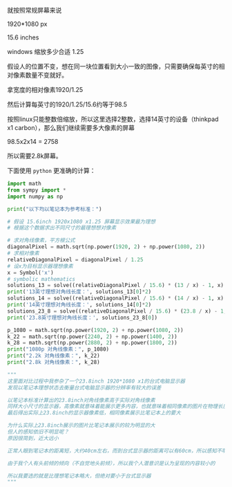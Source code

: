 就按照常规屏幕来说

1920*1080 px

15.6 inches

windows 缩放多少合适 1.25

假设人的位置不变，想在同一块位置看到大小一致的图像，只需要确保每英寸的相对像素数量不变就好。

拿宽度的相对像素1920/1.25

然后计算每英寸的1920/1.25/15.6约等于98.5

按照linux只能整数倍缩放，所以这里选择2整数，选择14英寸的设备（thinkpad x1 carbon），那么我们继续需要多大像素的屏幕

98.5x2x14 = 2758

所以需要2.8k屏幕。



下面使用 `python` 更准确的计算：

```py
import math
from sympy import *
import numpy as np

print("以下均以笔记本为参考标准：")

# 假设 15.6inch 1920x1080 x1.25 屏幕显示效果最为理想
# 根据这个数据求出不同尺寸的最理想想对像素

# 求对角线像素，平方根公式
diagonalPixel = math.sqrt(np.power(1920, 2) + np.power(1080, 2))
# 求相对像素
relativeDiagonalPixel = diagonalPixel / 1.25
# 设x为目标显示器理想像素
x = Symbol('x')
# symbolic mathematics
solutions_13 = solve((relativeDiagonalPixel / 15.6) * (13 / x) - 1, x)
print('13英寸理想对角线长度：', solutions_13[0]*2)
solutions_14 = solve((relativeDiagonalPixel / 15.6) * (14 / x) - 1, x)
print('14英寸理想对角线长度：', solutions_14[0]*2)
solutions_23_8 = solve((relativeDiagonalPixel / 15.6) * (23.8 / x) - 1, x)
print('23.8英寸理想对角线长度：', solutions_23_8[0])

p_1080 = math.sqrt(np.power(1920, 2) + np.power(1080, 2))
k_22 = math.sqrt(np.power(2240, 2) + np.power(1400, 2))
k_28 = math.sqrt(np.power(2880, 2) + np.power(1800, 2))
print("1080p 对角线像素：", p_1080)
print("2.2k 对角线像素：", k_22)
print("2.8k 对角线像素：", k_28)

"""
这里面对比过程中我参杂了一个23.8inch 1920*1080 x1的台式电脑显示器
发现以笔记本理想状态去衡量台式电脑显示器的分辨率有较大的误差

以笔记本标准计算出的23.8inch对角线像素高于实际对角线像素
同样大小尺寸的显示器，高像素就意味着能展示更多内容，也就意味着相同像素的图片在物理长度更小
最后得出实际上23.8inch的显示器像素低，相同像素展示比笔记本上的要大

为什么实际上23.8inch展示的图片比笔记本展示的较为明显的大
但人的感知依旧不明显呢？
原因很简到，近大远小

正常人眼到笔记本的距离短，大约40cm左右，而到台式显示器的距离可以有60cm，所以感知不明显

由于我个人有头前倾的倾向（不自觉地头前倾），所以我个人潜意识是认为呈现的内容较小的

所以我要选的就是比理想笔记本略大，但绝对要小于台式显示器
"""
```

